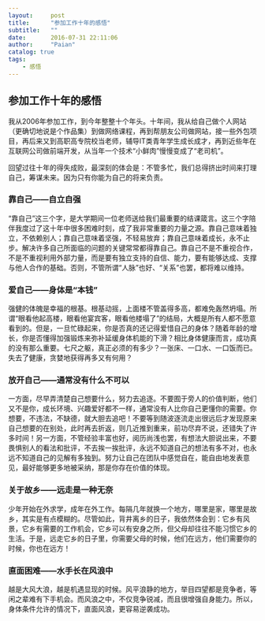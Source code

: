 ```yaml
---
layout:     post
title:      "参加工作十年的感悟"
subtitle:   ""
date:       2016-07-31 22:11:06
author:     "Paian"
catalog: true
tags:
    - 感悟
---
```


## 参加工作十年的感悟

我从2006年参加工作，到今年整整十个年头。十年间，我从给自己做个人网站（更确切地说是个作品集）到做网络课程，再到帮朋友公司做网站，接一些外包项目，再后来又到高职高专院校当老师，辅导IT类青年学生成长成才，再到近些年在互联网公司做前端开发，从当年一个技术“小鲜肉”慢慢变成了“老司机”。

回望过往十年的得失成败，最深刻的体会是：不管多忙，我们总得挤出时间来打理自己，筹谋未来。因为只有你能为自己的将来负责。

### 靠自己——自立自强

“靠自己”这三个字，是大学期间一位老师送给我们最重要的结课箴言。这三个字陪伴我度过了这十年中很多困难时刻，成了我非常重要的力量之源。靠自己意味着独立，不依赖别人；靠自己意味着坚强，不轻易放弃；靠自己意味着成长，永不止步。解决许多自己所面临的问题的关键常常都得靠自己。靠自己不是不重视合作，不是不重视利用外部力量，而是要有独立支持的自信、能力，要有能够达成、支撑与他人合作的基础。否则，不管所谓“人脉”也好、“关系”也罢，都将难以维持。

### 爱自己——身体是“本钱”

强健的体魄是幸福的根基。根基动摇，上面楼不管盖得多高，都难免轰然坍塌。所谓“眼看他起高楼，眼看他宴宾客，眼看他楼塌了”的结局，大概是所有人都不愿意看到的。但是，一旦忙碌起来，你是否真的还记得爱惜自己的身体？随着年龄的增长，你是否懂得加强锻炼来弥补延缓身体机能的下滑？相比身体健康而言，成功真的没有那么重要。七尺之躯，真正必须的有多少？一张床、一口水、一口饭而已。失去了健康，贪婪地获得再多又有何用？

### 放开自己——通常没有什么不可以

一方面，尽早弄清楚自己想要什么，努力去追逐。不要囿于旁人的价值判断，他们又不是你，成长环境、兴趣爱好都不一样，通常没有人比你自己更懂你的需要。你想要，不违法，不缺德，就大胆去追吧！不要等到随波逐流走出很远后才发现原来自己想要的在别处，此时再去折返，则几近推到重来，前功尽弃不说，还错失了许多时间！另一方面，不管经验丰富也好，阅历尚浅也罢，有想法大胆说出来，不要畏惧别人的看法和批评，不去挨一挨批评，永远不知道自己的想法有多不对，也永远不知道自己的见解有多独到。努力让自己在团队中感觉自在，能自由地发表意见，最好能够更多地被采纳，那是你存在价值的体现。

### 关于故乡——远走是一种无奈

少年开始在外求学，成年在外工作。每隔几年就换一个地方，哪里是家，哪里是故乡，其实是有点模糊的。尽管如此，背井离乡的日子，我依然体会到：它乡有风景，它乡有需要的工作机会，它乡可以有安身之所，但父母却往往不能习惯它乡的生活。于是，远走它乡的日子里，你需要父母的时候，他们在远方，他们需要你的时候，你也在远方！

### 直面困难——水手长在风浪中

越是大风大浪，越是机遇显现的时候。风平浪静的地方，举目四望都是竞争者，等闲之辈难有下手机会。而风浪之中，不仅竞争锐减，而且很增强自身能力。所以，身体条件允许的情况下，直面风浪，更容易逆袭成功。